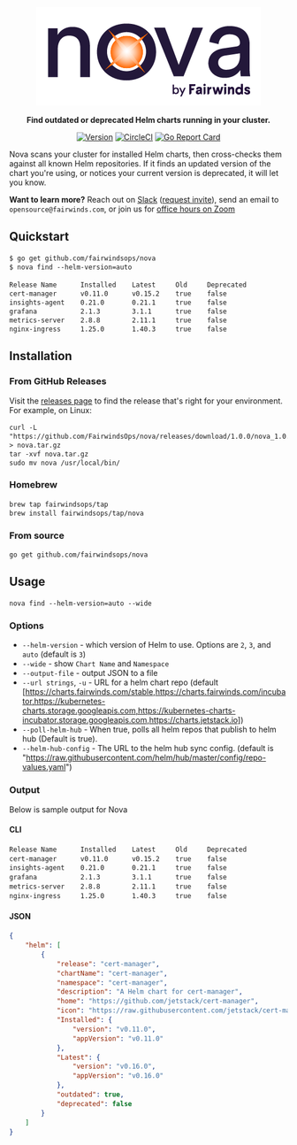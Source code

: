 <div align="center">
  <img src="/img/logo.png" alt="Nova" />
  <br>

  <b>Find outdated or deprecated Helm charts running in your cluster.</b>

  [![Version][version-image]][version-link] [![CircleCI][circleci-image]][circleci-link] [![Go Report Card][goreport-image]][goreport-link]
</div>

[version-image]: https://img.shields.io/static/v1.svg?label=Version&message=1.0.3&color=239922
[version-link]: https://github.com/FairwindsOps/nova

[goreport-image]: https://goreportcard.com/badge/github.com/FairwindsOps/nova
[goreport-link]: https://goreportcard.com/report/github.com/FairwindsOps/nova

[circleci-image]: https://circleci.com/gh/FairwindsOps/nova.svg?style=svg
[circleci-link]: https://circleci.com/gh/FairwindsOps/nova


Nova scans your cluster for installed Helm charts, then cross-checks them against
all known Helm repositories. If it finds an updated version of the chart you're using,
or notices your current version is deprecated, it will let you know.

**Want to learn more?** Reach out on [Slack](https://fairwindscommunity.slack.com/) ([request invite](https://join.slack.com/t/fairwindscommunity/shared_invite/zt-e3c6vj4l-3lIH6dvKqzWII5fSSFDi1g)), send an email to `opensource@fairwinds.com`, or join us for [office hours on Zoom](https://fairwindscommunity.slack.com/messages/office-hours)

## Quickstart
```
$ go get github.com/fairwindsops/nova
$ nova find --helm-version=auto

Release Name      Installed    Latest     Old     Deprecated
cert-manager      v0.11.0      v0.15.2    true    false
insights-agent    0.21.0       0.21.1     true    false
grafana           2.1.3        3.1.1      true    false
metrics-server    2.8.8        2.11.1     true    false
nginx-ingress     1.25.0       1.40.3     true    false
```

## Installation

### From GitHub Releases
Visit the [releases page](https://github.com/FairwindsOps/nova/releases) to find the release
that's right for your environment. For example, on Linux:
```
curl -L "https://github.com/FairwindsOps/nova/releases/download/1.0.0/nova_1.0.0_linux_amd64.tar.gz" > nova.tar.gz
tar -xvf nova.tar.gz
sudo mv nova /usr/local/bin/
```

### Homebrew
```
brew tap fairwindsops/tap
brew install fairwindsops/tap/nova
```

### From source
```
go get github.com/fairwindsops/nova
```

## Usage
```
nova find --helm-version=auto --wide
```

### Options
* `--helm-version` - which version of Helm to use. Options are `2`, `3`, and `auto` (default is `3`)
* `--wide` - show `Chart Name` and `Namespace`
* `--output-file` - output JSON to a file
* `--url strings`, `-u` - URL for a helm chart repo (default [https://charts.fairwinds.com/stable,https://charts.fairwinds.com/incubator,https://kubernetes-charts.storage.googleapis.com,https://kubernetes-charts-incubator.storage.googleapis.com,https://charts.jetstack.io])
* `--poll-helm-hub` - When true, polls all helm repos that publish to helm hub (Default is true).
* `--helm-hub-config` - The URL to the helm hub sync config. (default is "https://raw.githubusercontent.com/helm/hub/master/config/repo-values.yaml")

### Output
Below is sample output for Nova

#### CLI
```bash
Release Name      Installed    Latest     Old     Deprecated
cert-manager      v0.11.0      v0.15.2    true    false
insights-agent    0.21.0       0.21.1     true    false
grafana           2.1.3        3.1.1      true    false
metrics-server    2.8.8        2.11.1     true    false
nginx-ingress     1.25.0       1.40.3     true    false
```

#### JSON
```json
{
    "helm": [
        {
            "release": "cert-manager",
            "chartName": "cert-manager",
            "namespace": "cert-manager",
            "description": "A Helm chart for cert-manager",
            "home": "https://github.com/jetstack/cert-manager",
            "icon": "https://raw.githubusercontent.com/jetstack/cert-manager/master/logo/logo.png",
            "Installed": {
                "version": "v0.11.0",
                "appVersion": "v0.11.0"
            },
            "Latest": {
                "version": "v0.16.0",
                "appVersion": "v0.16.0"
            },
            "outdated": true,
            "deprecated": false
        }
    ]
}
```
